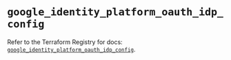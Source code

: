 # `google_identity_platform_oauth_idp_config`

Refer to the Terraform Registry for docs: [`google_identity_platform_oauth_idp_config`](https://registry.terraform.io/providers/hashicorp/google-beta/6.31.0/docs/resources/google_identity_platform_oauth_idp_config).
